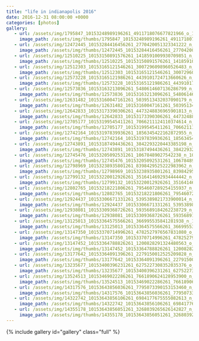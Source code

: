 ```yaml
---
title: "life in indianapolis 2016"
date: 2016-12-31 08:00:00 +0000
categories: [photos]
gallery:
   - url: /assets/img/1795847_10153248989196261_4911718076677821966_o_10153248989196261.jpg
     image_path: /assets/img/thumbs/1795847_10153248989196261_4911718076677821966_o_10153248989196261.png
   - url: /assets/img/12472445_10153284416456261_2770420051323341222_n_10153284416456261.jpg
     image_path: /assets/img/thumbs/12472445_10153284416456261_2770420051323341222_n_10153284416456261.png
   - url: /assets/img/12510225_10153150891576261_1418591009930709851_n_10153150891576261.jpg
     image_path: /assets/img/thumbs/12510225_10153150891576261_1418591009930709851_n_10153150891576261.png
   - url: /assets/img/12512303_10153165121546261_3007296098960526483_n_10153165121546261.jpg
     image_path: /assets/img/thumbs/12512303_10153165121546261_3007296098960526483_n_10153165121546261.png
   - url: /assets/img/12573228_10153165121986261_4439101724713660626_n_10153165121986261.jpg
     image_path: /assets/img/thumbs/12573228_10153165121986261_4439101724713660626_n_10153165121986261.png
   - url: /assets/img/12573836_10153163213096261_5480614607136286799_n_10153163213096261.jpg
     image_path: /assets/img/thumbs/12573836_10153163213096261_5480614607136286799_n_10153163213096261.png
   - url: /assets/img/12631482_10153160047161261_5039513432037090179_n_10153160047161261.jpg
     image_path: /assets/img/thumbs/12631482_10153160047161261_5039513432037090179_n_10153160047161261.png
   - url: /assets/img/12642833_10153173390306261_4473248836965901813_n_10153173390306261.jpg
     image_path: /assets/img/thumbs/12642833_10153173390306261_4473248836965901813_n_10153173390306261.png
   - url: /assets/img/12705177_10153199545411261_7066211124110374614_n_10153199545411261.jpg
     image_path: /assets/img/thumbs/12705177_10153199545411261_7066211124110374614_n_10153199545411261.png
   - url: /assets/img/12742164_10153197839936261_1856345422162872955_n_10153197839936261.jpg
     image_path: /assets/img/thumbs/12742164_10153197839936261_1856345422162872955_n_10153197839936261.png
   - url: /assets/img/12743891_10153187494436261_3842293220443385198_n_10153187494436261.jpg
     image_path: /assets/img/thumbs/12743891_10153187494436261_3842293220443385198_n_10153187494436261.png
   - url: /assets/img/12745476_10153205092531261_10678489027542238_n_10153205092531261.jpg
     image_path: /assets/img/thumbs/12745476_10153205092531261_10678489027542238_n_10153205092531261.png
   - url: /assets/img/12798969_10153238935801261_8398429525222983962_n_10153238935801261.jpg
     image_path: /assets/img/thumbs/12798969_10153238935801261_8398429525222983962_n_10153238935801261.png
   - url: /assets/img/12799132_10153220012926261_3516414692934444442_n_10153220012926261.jpg
     image_path: /assets/img/thumbs/12799132_10153220012926261_3516414692934444442_n_10153220012926261.png
   - url: /assets/img/12802765_10153218221806261_7954607289254155937_n_10153218221806261.jpg
     image_path: /assets/img/thumbs/12802765_10153218221806261_7954607289254155937_n_10153218221806261.png
   - url: /assets/img/12924437_10153306671331261_5395389821733900014_n_10153306671331261.jpg
     image_path: /assets/img/thumbs/12924437_10153306671331261_5395389821733900014_n_10153306671331261.png
   - url: /assets/img/12938081_10153309368726261_5935689184262238729_n_10153309368726261.jpg
     image_path: /assets/img/thumbs/12938081_10153309368726261_5935689184262238729_n_10153309368726261.png
   - url: /assets/img/13125013_10153364575566261_366995535841281938_n_10153364575566261.jpg
     image_path: /assets/img/thumbs/13125013_10153364575566261_366995535841281938_n_10153364575566261.png
   - url: /assets/img/13147350_10153370714996261_4782527976567831080_o_10153370714996261.jpg
     image_path: /assets/img/thumbs/13147350_10153370714996261_4782527976567831080_o_10153370714996261.png
   - url: /assets/img/13147452_10153364788826261_1200828291324480563_o_10153364788826261.jpg
     image_path: /assets/img/thumbs/13147452_10153364788826261_1200828291324480563_o_10153364788826261.png
   - url: /assets/img/13177642_10153364091396261_2279150012525209828_n_10153364091396261.jpg
     image_path: /assets/img/thumbs/13177642_10153364091396261_2279150012525209828_n_10153364091396261.png
   - url: /assets/img/13235677_10153400396231261_6275227308352035376_o_10153400396231261.jpg
     image_path: /assets/img/thumbs/13235677_10153400396231261_6275227308352035376_o_10153400396231261.png
   - url: /assets/img/13524513_10153469022286261_7661890624128953900_n_10153469022286261.jpg
     image_path: /assets/img/thumbs/13524513_10153469022286261_7661890624128953900_n_10153469022286261.png
   - url: /assets/img/14317576_10153643856036261_7795073390153153460_n_10153643856036261.jpg
     image_path: /assets/img/thumbs/14317576_10153643856036261_7795073390153153460_n_10153643856036261.png
   - url: /assets/img/14322742_10153643856106261_6984177675555082613_n_10153643856106261.jpg
     image_path: /assets/img/thumbs/14322742_10153643856106261_6984177675555082613_n_10153643856106261.png
   - url: /assets/img/14355178_10153643856051261_3268039265626142827_n_10153643856051261.jpg
     image_path: /assets/img/thumbs/14355178_10153643856051261_3268039265626142827_n_10153643856051261.png
---
```

{% include gallery id="gallery" class="full" %}